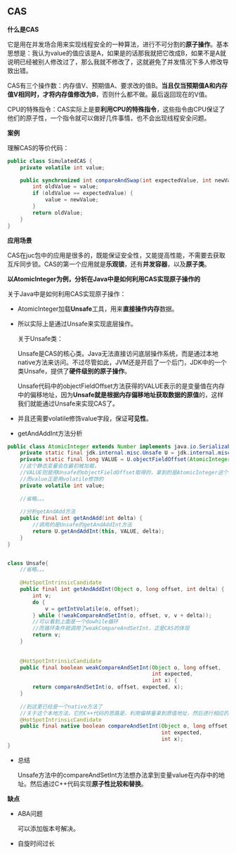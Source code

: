 ## CAS



**什么是CAS**

它是用在并发场合用来实现线程安全的一种算法，进行不可分割的**原子操作**。基本思想是：我认为value的值应该是A，如果是的话那我就把它改成B，如果不是A就说明已经被别人修改过了，那么我就不修改了，这就避免了并发情况下多人修改导致出错。

CAS有三个操作数：内存值V、预期值A、要求改的值B。**当且仅当预期值A和内存值V相同时，才将内存值修改为B**，否则什么都不做。最后返回现在的V值。

CPU的特殊指令：CAS实际上是要**利用CPU的特殊指令**，这些指令由CPU保证了他们的原子性，一个指令就可以做好几件事情，也不会出现线程安全问题。



**案例**

理解CAS的等价代码：

```java
public class SimulatedCAS {
    private volatile int value;

    public synchronized int compareAndSwap(int expectedValue, int newValue) {
        int oldValue = value;
        if (oldValue == expectedValue) {
            value = newValue;
        }
        return oldValue;
    }
}
```





**应用场景**

CAS在juc包中的应用是很多的，既能保证安全性，又能提高性能，不需要去获取互斥同步锁。CAS的第一个应用就是**乐观锁**，还有**并发容器**，以及**原子类**。



**以AtomicInteger为例，分析在Java中是如何利用CAS实现原子操作的**

关于Java中是如何利用CAS实现原子操作：

+ AtomicInteger加载**Unsafe**工具，用来**直接操作内存**数据。

+ 所以实际上是通过Unsafe来实现底层操作。

  关于Unsafe类：

  Unsafe是CAS的核心类。Java无法直接访问底层操作系统，而是通过本地native方法来访问。不过尽管如此，JVM还是开启了一个后门，JDK中的一个类Unsafe，提供了**硬件级别的原子操作**。

  Unsafe代码中的objectFieldOffset方法获得的VALUE表示的是变量值在内存中的偏移地址，因为**Unsafe就是根据内存偏移地址获取数据的原值**的，这样我们就能通过Unsafe来实现CAS了。

+ 并且还需要volatile修饰value字段，保证**可见性**。

+ getAndAddInt方法分析

```java
public class AtomicInteger extends Number implements java.io.Serializable {
    private static final jdk.internal.misc.Unsafe U = jdk.internal.misc.Unsafe.getUnsafe();
    private static final long VALUE = U.objectFieldOffset(AtomicInteger.class, "value");
    //这个静态变量会在最初被加载，
    //VALUE则是用Unsafe的objectFieldOffset取得的，拿到的是AtomicInteger这个类中value字段的地址。
    //而value正是用volatile修饰的
    private volatile int value;
    
    //省略。。。
    
    //分析getAndAdd方法
    public final int getAndAdd(int delta) {
        //调用的是Unsafe的getAndAddInt方法
        return U.getAndAddInt(this, VALUE, delta);
    }
}


class Unsafe{
    //省略。。。
    
    @HotSpotIntrinsicCandidate
    public final int getAndAddInt(Object o, long offset, int delta) {
        int v;
        do {
            v = getIntVolatile(o, offset);
        } while (!weakCompareAndSetInt(o, offset, v, v + delta));
        //可以看到上面是一个dowhile循环
        //而循环条件就调用了weakCompareAndSetInt，正是CAS的体现
        return v;
    }
    
    
    @HotSpotIntrinsicCandidate
    public final boolean weakCompareAndSetInt(Object o, long offset,
                                              int expected,
                                              int x) {
        return compareAndSetInt(o, offset, expected, x);
    }
    
    //到这里已经是一个native方法了
    //关于这个本地方法，它的C++代码的思路是，利用偏移量拿到原值地址，然后进行相应的CAS操作
    @HotSpotIntrinsicCandidate
    public final native boolean compareAndSetInt(Object o, long offset,
                                                 int expected,
                                                 int x);
}
```

+ 总结

  Unsafe方法中的compareAndSetInt方法想办法拿到变量value在内存中的地址。然后通过C++代码实现**原子性比较和替换**。



**缺点**

+ ABA问题

  可以添加版本号解决。

+ 自旋时间过长